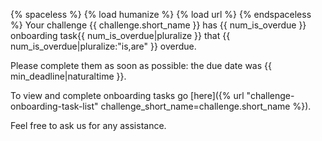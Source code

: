 {% spaceless %}
    {% load humanize %}
    {% load url %}
{% endspaceless %}
Your challenge {{ challenge.short_name }} has {{ num_is_overdue }} onboarding task{{ num_is_overdue|pluralize }} that {{ num_is_overdue|pluralize:"is,are" }} overdue.

Please complete them as soon as possible: the due date was {{ min_deadline|naturaltime }}.

To view and complete onboarding tasks go [here]({% url "challenge-onboarding-task-list" challenge_short_name=challenge.short_name %}).

Feel free to ask us for any assistance.
